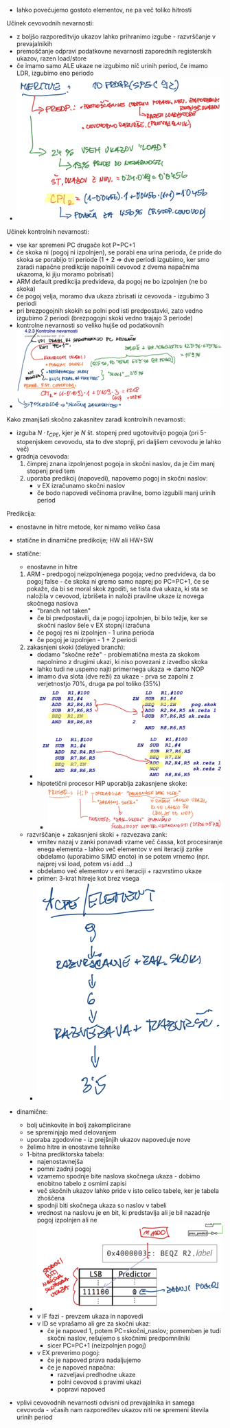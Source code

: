- lahko povečujemo gostoto elementov, ne pa več toliko hitrosti

Učinek cevovodnih nevarnosti:
- z boljšo razporeditvijo ukazov lahko prihranimo izgube - razvrščanje v prevajalnikih
- premoščanje odpravi podatkovne nevarnosti zaporednih registerskih ukazov, razen load/store
- če imamo samo ALE ukaze ne izgubimo nič urinih period, če imamo LDR, izgubimo eno periodo
- ![500](../../Images2/Pasted%20image%2020241210105424.png)

Učinek kontrolnih nevarnosti:
- vse kar spremeni PC drugače kot P=PC+1
- če skoka ni (pogoj ni izpolnjen), se porabi ena urina perioda, če pride do skoka se porabijo tri periode (1 + 2 => dve periodi izgubimo, ker smo zaradi napačne predikcije napolnili cevovod z dvema napačnima ukazoma, ki jiju moramo pobrisati)
- ARM default predikcija predvideva, da pogoj ne bo izpolnjen (ne bo skoka)
- če pogoj velja, moramo dva ukaza zbrisati iz cevovoda - izgubimo 3 periodi
- pri brezpogojnih skokih se polni pod isti predpostavki, zato vedno izgubimo 2 periodi (brezpogojni skoki vedno trajajo 3 periode)
- kontrolne nevarnosti so veliko hujše od podatkovnih
- ![600](../../Images2/Pasted%20image%2020241210110216.png)

Kako zmanjšati skočno zakasnitev zaradi kontrolnih nevarnosti:
- izguba $N \cdot t_{CPE}$, kjer je $N$ št. stopenj pred ugotovitvijo pogoja (pri 5-stopenjskem cevovodu, sta to dve stopnji, pri daljšem cevovodu je lahko več)
- gradnja cevovoda:
	1. čimprej znana izpolnjenost pogoja in skočni naslov, da je čim manj stopenj pred tem
	2. uporaba predikcij (napovedi), napovemo pogoj in skočni naslov:
		- v EX izračunamo skočni naslov
		- če bodo napovedi večinoma pravilne, bomo izgubili manj urinih period

Predikcija:
- enostavne in hitre metode, ker nimamo veliko časa
- statične in dinamične predikcije; HW ali HW+SW
- statične:
	- enostavne in hitre
	1. ARM - predpogoj neizpolnjenega pogoja; vedno predvideva, da bo pogoj false - če skoka ni gremo samo naprej po PC=PC+1, če se pokaže, da bi se moral skok zgoditi, se tista dva ukaza, ki sta se naložila v cevovod, izbrišeta in naloži pravilne ukaze iz novega skočnega naslova
		- "branch not taken"
		- če bi predpostavili, da je pogoj izpolnjen, bi bilo težje, ker se skočni naslov šele v EX stopnji izračuna
		- če pogoj res ni izpolnjen - 1 urina perioda
		- če pogoj je izpolnjen - 1 + 2 periodi
	2. zakasnjeni skoki (delayed branch):
		- dodamo "skočne reže" - problematična mesta za skokom napolnimo z drugimi ukazi, ki niso povezani z izvedbo skoka
		- lahko tudi ne uspemo najti primernega ukaza => damo NOP
		- imamo dva slota (dve reži) za ukaze - prva se zapolni z verjetnostjo 70%, druga pa pol toliko (35%)
		- ![500](../../Images2/Pasted%20image%2020241210113702.png)
		- hipotetični procesor HiP uporablja zakasnjene skoke:
			- ![550](../../Images2/Pasted%20image%2020241210113845.png)
	- razvrščanje + zakasnjeni skoki + razvezava zank:
		- vrnitev nazaj v zanki ponavadi vzame več čassa, kot procesiranje enega elementa - lahko več elementov v eni iteraciji zanke obdelamo (uporabimo SIMD enoto) in se potem vrnemo (npr. najprej vsi load, potem vsi add ...)
		- obdelamo več elementov v eni iteraciji + razvrstimo ukaze
		- primer: 3-krat hitreje kot brez vsega
		- ![200](../../Images2/Pasted%20image%2020241210114605.png)
- dinamične:
	- bolj učinkovite in bolj zakomplicirane
	- se spreminjajo med delovanjem
	- uporaba zgodovine - iz prejšnjih ukazov napoveduje nove
	- želimo hitre in enostavne tehnike
	- 1-bitna prediktorska tabela:
		- najenostavnejša
		- pomni zadnji pogoj
		- vzamemo spodnje bite naslova skočnega ukaza - dobimo enobitno tabelo z osmimi zapisi
		- več skočnih ukazov lahko pride v isto celico tabele, ker je tabela zhoščena
		- spodnji biti skočnega ukaza so naslov v tabeli
		- vrednost na naslovu je en bit, ki predstavlja ali je bil nazadnje pogoj izpolnjen ali ne
		- ![400](../../Images2/Pasted%20image%2020241210115530.png)
		- v IF fazi - prevzem ukaza in napovedi
		- v ID se vprašamo ali gre za skočni ukaz:
			- če je napoved 1, potem PC=skočni_naslov; pomemben je tudi skočni naslov, rešujemo s skočnimi predpomnilniki
			- sicer PC=PC+1 (neizpolnjen pogoj)
		- v EX preverimo pogoj:
			- če je napoved prava nadaljujemo
			- če je napoved napačna:
				- razveljavi predhodne ukaze
				- polni cevovod s pravimi ukazi
				- popravi napoved

- vplivi cevovodnih nevarnosti odvisni od prevajalnika in samega cevovoda - včasih nam razporeditev ukazov niti ne spremeni števila urinih period
